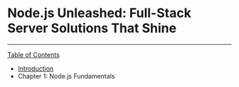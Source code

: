 # Node.js Unleashed: Full-Stack Server Solutions That Shine
---
[Table of Contents](toc.md)

* [Introduction](chapters/Introduction.md)
* Chapter 1: Node.js Fundamentals
